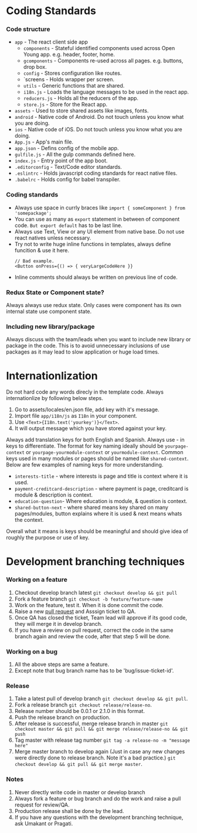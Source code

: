 # Coding Standards

### Code structure
* `app` - The react client side app
    * `components` - Stateful identified components used across Open Young app. e.g. header, footer, home.
    * `gcomponents` - Components re-used across all pages. e.g. buttons, drop box.
    * `config` - Stores configuration like routes.
    * `screens - Holds wrapper per screen.
    * `utils` - Generic functions that are shared.
    * `i18n.js` - Loads the language messages to be used in the react app.
    * `reducers.js` - Holds all the reducers of the app.
    * `store.js` - Store for the React app.
* `assets` - Used to store shared assets like images, fonts.
* `android` - Native code of Android. Do not touch unless you know what you are doing.
* `ios` - Native code of iOS. Do not touch unless you know what you are doing.
* `App.js` - App's main file.
* `app.json` - Defins config of the mobile app.
* `gulfile.js` - All the gulp commands defined here.
* `index.js` - Entry point of the app boot.
* `.editorconfig` - Text/Code editor standards.
* `.eslintrc` - Holds javascript coding standards for react native files.
* `.babelrc` - Holds config for babel transpiler.

### Coding standards

* Always use space in currly braces like ```import { someComponent } from 'somepackage';```
* You can use as many as `export` statement in between of component code. `But export default` has to be last line.
* Always use Text, View or any UI element from native base. Do not use react natives unless necessary.
* Try not to write huge inline functions in templates, always define funcition & use it here.
  ```
  // Bad example.
  <Button onPress={() => { veryLargeCodeHere }}
  ```
* Inline comments should always be written on previous line of code.

### Redux State or Component state?
Always always use redux state. Only cases were component has its own internal state use component state.

### Including new library/package
Always discuss with the team/leads when you want to include new library or package in the code. This is to avoid unnecessary inclusions of use packages as it may lead to slow application or huge load times.


# Internationlization
Do not hard code any words direcly in the template code. Always internationlize by following below steps.
1. Go to assets/locales/en.json file, add key with it's message.
2. Import file `app/i18n/js` as `I18n` in your component.
3. Use ```<Text>{I18n.text('yourkey')}</Text>```.
4. It will output message which you have stored against your key.

Always add translation keys for both English and Spanish. Always use - in keys to differentiate. The format for key naming ideally should be `yourpage-context` or `yourpage-yourmodule-context` or `yourmodule-context`. Common keys used in many modules or pages should be named like `shared-context`. Below are few examples of naming keys for more understanding.
* ```interests-title```  - where interests is page and title is context where it is used.
* ```payment-creditcard-description``` - where payment is page, creditcard is module & description is context.
* ```education-question```- Where education is module, & question is context.
* ```shared-button-next``` - where shared means key shared on many pages/modules, button explains where it is used & next means whats the context.

Overall what it means is keys should be meaningful and should give idea of roughly the purpose or use of key.


# Development branching techniques
### Working on a feature
1. Checkout develop branch latest ```git checkout develop && git pull```
2. Fork a feature branch ```git checkout -b feature/feature-name```
3. Work on the feature, test it. When it is done commit the code.
4. Raise a new [pull request](https://github.corp.globant.com/umakant-patil/react-native-seed/pulls) and Asssign ticket to QA.
5. Once QA has closed the ticket, Team lead will approve if its good code, they will merge it in develop branch.
6. If you have a review on pull request, correct the code in the same branch again and review the code, after that step 5 will be done.

### Working on a bug
1. All the above steps are same a feature.
2. Except note that bug branch name has to be 'bug/issue-ticket-id'.

### Release
1. Take a latest pull of develop branch ```git checkout develop && git pull```.
2. Fork a release branch ```git checkout release/release-no```.
3. Release number should be 0.0.1 or 2.1.0 in this format.
4. Push the release branch on production.
5. After release is successful, merge release branch in master ```git checkout master && git pull && git merge release/release-no && git push```
6. Tag master with release tag number ```git tag -a release-no -m "message here"```
7. Merge master branch to develop again (Just in case any new changes were directly done to release branch. Note it's a bad practice.) ```git checkout develop && git pull && git merge master```.

### Notes
1. Never directly write code in master or develop branch
2. Always fork a feature or bug branch and do the work and raise a pull request for review/QA.
3. Production release shall be done by the lead.
4. If you have any questions with the development branching technique, ask Umakant or Pragati.
